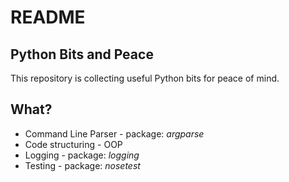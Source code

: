 # README

## Python Bits and Peace

This repository is collecting useful Python bits for peace of mind.

## What?

* Command Line Parser - package: *argparse*
* Code structuring - OOP
* Logging - package: *logging*
* Testing - package: *nosetest*
